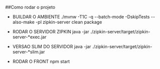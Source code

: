 ##Como rodar o projeto
- BUILDAR O AMBIENTE
	./mvnw -T1C -q --batch-mode -DskipTests --also-make -pl zipkin-server clean package

- RODAR O SERVIDOR ZIPKIN
	java -jar ./zipkin-server/target/zipkin-server-*exec.jar

- VERSAO SLIM DO SERVIDOR 
	java -jar ./zipkin-server/target/zipkin-server-*slim.jar

- RODAR O FRONT 
	npm start
